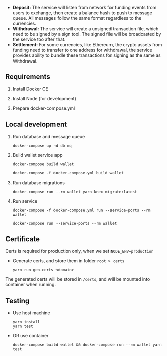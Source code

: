 - **Deposit:** The service will listen from network for funding events from users to exchange, then create a balance hash to push to message queue. All messages follow the same format regardless to the currencies.
- **Withdrawal:** The service will create a unsigned transaction file, which need to be signed by a sign tool. The signed file will be broadcasted by the service too after that.
- **Settlement:** For some currencies, like Ethereum, the crypto assets from funding need to transfer to one address for withdrawal, the service provides ability to bundle these transactions for signing as the same as Withdrawal.

## Requirements

1. Install Docker CE

2. Install Node (for development)

3. Prepare docker-compose.yml

## Local development

1. Run database and message queue

   ```shell
   docker-compose up -d db mq
   ```

2. Build wallet service app

   ```shell
   docker-compose build wallet
   ```

   ```shell
   docker-compose -f docker-compose.yml build wallet
   ```

3. Run database migrations

   ```shell
   docker-compose run --rm wallet yarn knex migrate:latest
   ```

4. Run service

   ```shell
   docker-compose -f docker-compose.yml run --service-ports --rm wallet
   ```

   ```shell
   docker-compose run --service-ports --rm wallet
   ```

## Certificate

Certs is required for production only, when we set `NODE_ENV=production`

- Generate certs, and store them in folder `root > certs`

  ```shell
  yarn run gen-certs <domain>
  ```

The generated certs will be stored in `/certs`, and will be mounted into container when running.

## Testing

- Use host machine

  ```shell
  yarn install
  yarn test
  ```

- OR use container

  ```shell
  docker-compose build wallet && docker-compose run --rm wallet yarn test
  ```

